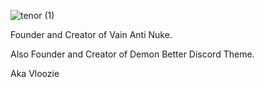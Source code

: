 ![tenor (1)](https://user-images.githubusercontent.com/74465967/121617526-294d3280-ca33-11eb-94c0-04f91830cbbc.gif)

Founder and Creator of Vain Anti Nuke.

Also Founder and Creator of Demon Better Discord Theme.

Aka Vloozie
